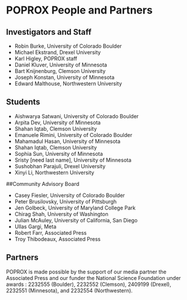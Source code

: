 # POPROX People and Partners

## Investigators and Staff

- Robin Burke, University of Colorado Boulder
- Michael Ekstrand, Drexel University
- Karl Higley, POPROX staff
- Daniel Kluver, University of Minnesota
- Bart Knijnenburg, Clemson University
- Joseph Konstan, University of Minnesota
- Edward Malthouse, Northwestern University


## Students

- Aishwarya Satwani, University of Colorado Boulder
- Arpita Dev, University of Minnesota
- Shahan Iqtab, Clemson University
- Emanuele Rimini, University of Colorado Boulder
- Mahamadul Hasan, University of Minnesota
- Shahan Iqtab, Clemson University
- Sophia Sun, University of Minnesota
- Sristy [need last name], University of Minnesota
- Sushobhan Parajuli, Drexel University
- Xinyi Li, Northwestern University

##Community Advisory Board
- Casey Fiesler, University of Colorado Boulder
- Peter Brusilovsky, University of Pittsburgh
- Jen Golbeck, University of Maryland College Park
- Chirag Shah, University of Washington
- Julian McAuley, University of California, San Diego
- Ullas Gargi, Meta
- Robert Farr, Associated Press
- Troy Thibodeaux, Associated Press

## Partners
POPROX is made possible by the support of our media partner the Associated Press and our funder the National Science Foundation under awards : 2232555 (Boulder), 2232552 (Clemson), 2409199 (Drexel), 2232551 (Minnesota), and 2232554 (Northwestern).
